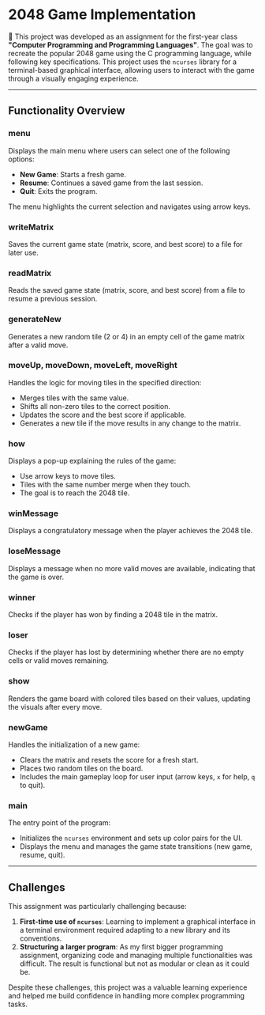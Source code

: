 # 2048 Game Implementation  

🌟 This project was developed as an assignment for the first-year class **"Computer Programming and Programming Languages"**. The goal was to recreate the popular 2048 game using the C programming language, while following key specifications. This project uses the `ncurses` library for a terminal-based graphical interface, allowing users to interact with the game through a visually engaging experience.  

---

## Functionality Overview  

### **menu**
Displays the main menu where users can select one of the following options:  
- **New Game**: Starts a fresh game.  
- **Resume**: Continues a saved game from the last session.  
- **Quit**: Exits the program.
 
The menu highlights the current selection and navigates using arrow keys.  

### **writeMatrix**
Saves the current game state (matrix, score, and best score) to a file for later use.  

### **readMatrix**
Reads the saved game state (matrix, score, and best score) from a file to resume a previous session.  

### **generateNew**
Generates a new random tile (2 or 4) in an empty cell of the game matrix after a valid move.  

### **moveUp, moveDown, moveLeft, moveRight**  
Handles the logic for moving tiles in the specified direction:
- Merges tiles with the same value.
- Shifts all non-zero tiles to the correct position.
- Updates the score and the best score if applicable.
- Generates a new tile if the move results in any change to the matrix.

### **how**
Displays a pop-up explaining the rules of the game:  
- Use arrow keys to move tiles.  
- Tiles with the same number merge when they touch.  
- The goal is to reach the 2048 tile.  

### **winMessage**
Displays a congratulatory message when the player achieves the 2048 tile.  

### **loseMessage**
Displays a message when no more valid moves are available, indicating that the game is over.  

### **winner**
Checks if the player has won by finding a 2048 tile in the matrix.  

### **loser**
Checks if the player has lost by determining whether there are no empty cells or valid moves remaining.  

### **show**
Renders the game board with colored tiles based on their values, updating the visuals after every move.  

### **newGame**
Handles the initialization of a new game:
- Clears the matrix and resets the score for a fresh start.
- Places two random tiles on the board.
- Includes the main gameplay loop for user input (arrow keys, `x` for help, `q` to quit).  

### **main**
The entry point of the program:
- Initializes the `ncurses` environment and sets up color pairs for the UI.  
- Displays the menu and manages the game state transitions (new game, resume, quit).  

---

## Challenges  

This assignment was particularly challenging because:  
1. **First-time use of `ncurses`**: Learning to implement a graphical interface in a terminal environment required adapting to a new library and its conventions.  
2. **Structuring a larger program**: As my first bigger programming assignment, organizing code and managing multiple functionalities was difficult. The result is functional but not as modular or clean as it could be.  

Despite these challenges, this project was a valuable learning experience and helped me build confidence in handling more complex programming tasks.  
